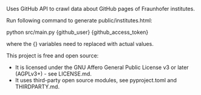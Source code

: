 <!--
© 2023 - 2024 Fraunhofer-Gesellschaft e.V., München

SPDX-License-Identifier: AGPL-3.0-or-later
-->

Uses GitHub API to crawl data about GitHub pages of Fraunhofer institutes.

Run following command to generate public/institutes.html:

python src/main.py {github_user} {github_access_token}

where the {} variables need to replaced with actual values.

This project is free and open source:

* It is licensed under the GNU Affero General Public License v3 or later (AGPLv3+) - see LICENSE.md.
*  It uses third-party open source modules, see pyproject.toml and THIRDPARTY.md.

